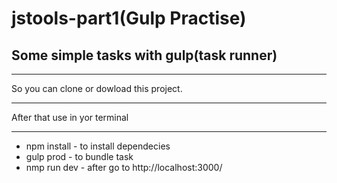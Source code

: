 # jstools-part1(Gulp Practise)
## Some simple tasks with gulp(task runner)
***
So you can clone or dowload this project.
***
After that use in yor terminal
*** 
* npm install - to install dependecies
* gulp prod - to bundle task
* nmp run dev - after go to http://localhost:3000/

